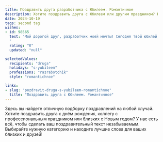 ```yaml
---
title: Поздравить друга разработчика с Юбилеем. Романтичное
description: Хотите поздравить друга с Юбилеем или другим праздником? Наш ИИ создаст незабываемое поздравление, а вы обязательно выделитесь среди других.  
date: 2024-10-19
tags: second tag
wishes:
- id: 98565
  text: "Мой дорогой друг, разработчик моей мечты! Сегодня твой юбилей, и я не могу не признаться, что ты для меня — что-то невероятно ценное, как самый сложный и элегантный код, который когда-либо видела.  Ты создаешь прекрасные вещи, но самое прекрасное — это ты сам, со своей душевной теплотой и неповторимым очарованием. Пусть твой жизненный путь будет полон ярких, вдохновляющих идей, а успех преследует тебя с той же настойчивостью, с которой ты решаешь самые сложные задачи.  С юбилеем, любимый друг!  Пусть счастье будет твоим бесконечным циклом, а любовь — самым мощным и стабильным алгоритмом в твоей жизни.
  "
  rating: "0"
  updated: "null"

selectedValues:
  recipients: "druga"
  holidays: "s-yubileem"
  professions: "razrabotchik"
  style: "romantichnoe"

links:
- slug: "pozdravit-druga-s-yubileem-romantichnoe"
  title: "Поздравить друга с Юбилеем. Романтичное"
---
```


Здесь вы найдете отличную подборку поздравлений на любой случай.
Хотите поздравить друга с днём рождения, коллегу с профессиональным праздником или близких с Новым годом? У нас есть всё, чтобы сделать ваш поздравительный текст незабываемым. Выбирайте нужную категорию и находите лучшие слова для ваших близких и друзей!
